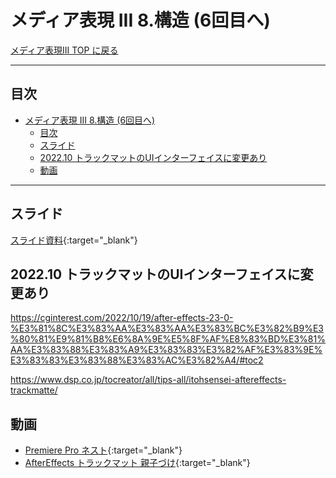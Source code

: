 # メディア表現 III 8.構造 (6回目へ)

[メディア表現III TOP に戻る](./index.md)

---

## 目次

- [メディア表現 III 8.構造 (6回目へ)](#メディア表現-iii-8構造-6回目へ)
  - [目次](#目次)
  - [スライド](#スライド)
  - [2022.10 トラックマットのUIインターフェイスに変更あり](#202210-トラックマットのuiインターフェイスに変更あり)
  - [動画](#動画)

---

## スライド

[スライド資料](./mr3_08slide.pdf){:target="_blank"}

## 2022.10 トラックマットのUIインターフェイスに変更あり
https://cginterest.com/2022/10/19/after-effects-23-0-%E3%81%8C%E3%83%AA%E3%83%AA%E3%83%BC%E3%82%B9%E3%80%81%E9%81%B8%E6%8A%9E%E5%8F%AF%E8%83%BD%E3%81%AA%E3%83%88%E3%83%A9%E3%83%83%E3%82%AF%E3%83%9E%E3%83%83%E3%83%88%E3%83%AC%E3%82%A4/#toc2

https://www.dsp.co.jp/tocreator/all/tips-all/itohsensei-aftereffects-trackmatte/


## 動画
- [Premiere Pro ネスト](https://www.youtube.com/watch?v=EKCsuD9cSSk){:target="_blank"}
- [AfterEffects トラックマット 親子づけ](https://www.youtube.com/watch?v=FHWOv84XuWg){:target="_blank"}
